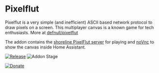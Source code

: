 # Pixelflut

Pixelflut is a very simple (and inefficient) ASCII based network protocol to draw pixels on a screen.
This multiplayer canvas is a known game for tech enthusiasts.
More at [defnull/pixelflut](https://github.com/defnull/pixelflut)

The addon contains the [shoreline PixelFlut server](https://github.com/TobleMiner/shoreline) for playing and [noVnc](https://github.com/novnc/noVNC) to show the canvas inside Home Assistant.

[![Release][release-badge]][release]
![Addon Stage][stage-badge]

[![Donate][donation-badge]][donation-url]


[stage-badge]: https://img.shields.io/badge/Addon%20stage-stable-green.svg

[release-badge]: https://img.shields.io/badge/version-v1.2.2-blue.svg
[release]: https://github.com/Poeschl-HomeAssistant-Addons/pixelflut/tree/v1.2.2

[donation-badge]: https://img.shields.io/badge/Buy%20me%20a%20coffee-%23d32f2f?logo=buy-me-a-coffee&style=for-the-badge&logoColor=white
[donation-url]: https://www.buymeacoffee.com/Poeschl

